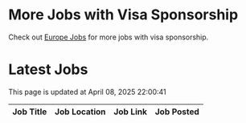 # More Jobs with Visa Sponsorship

Check out [Europe Jobs](https://github.com/sureshparimi/europejobs#latest-jobs) for more jobs with visa sponsorship.

# Latest Jobs

This page is updated at April 08, 2025 22:00:41

| Job Title | Job Location | Job Link | Job Posted |
| --- | --- | --- | --- |
